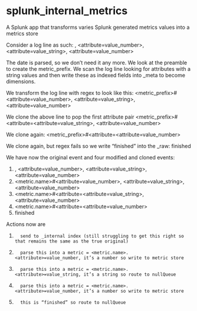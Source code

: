 # splunk_internal_metrics

A Splunk app that transforms varies Splunk generated metrics values into a metrics store

Consider a log line as such:
<date> <preamble>, <attribute=value_number>, <attribute=value_string>, <attribute=value_number>
 
The date is parsed, so we don’t need it any more. We look at the preamble to create the metric_prefix. We scan the log line looking for attributes with a string values and then write these as indexed fields into _meta to become dimensions.
 
We transform the log line with regex to look like this:
<metric_prefix>#<attribute=value_number>, <attribute=value_string>, <attribute=value_number>
 
We clone the above line to pop the first attribute pair
<metric_prefix>#<attribute=<attribute=value_string>, <attribute=value_number>
 
We clone again:
<metric_prefix>#<attribute=<attribute=value_number>
 
We clone again, but regex fails so we write “finished” into the _raw:
finished
 
We have now the original event and four modified and cloned events:
 
1. <date> <preamble>, <attribute=value_number>, <attribute=value_string>, <attribute=value_number>
2. <metric.name>#<attribute=value_number>, <attribute=value_string>, <attribute=value_number>
3. <metric.name>#<attribute=<attribute=value_string>, <attribute=value_number>
4. <metric.name>#<attribute=<attribute=value_number>
5. finished
 
Actions now are
 
1)       send to _internal index (still struggling to get this right so that remains the same as the true original)
2)       parse this into a metric = <metric.name>.<attribute>=value_number, it’s a number so write to metric store
3)       parse this into a metric = <metric.name>.<attribute>=value_string, it’s a string so route to nullQueue
4)       parse this into a metric = <metric.name>.<attribute>=value_number, it’s a number so write to metric store
5)       this is “finished” so route to nullQueue
